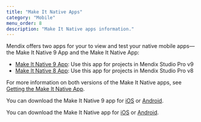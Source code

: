 ```yaml
---
title: "Make It Native Apps"
category: "Mobile"
menu_order: 8
description: "Make It Native apps information."
---
```


Mendix offers two apps for your to view and test your native mobile apps— the Make It Native 9 App and the Make It Native App:
* [Make It Native 9 App](make-it-native-app-9): Use this app for projects in Mendix Studio Pro v9
* [Make It Native 8 App](make-it-native-app): Use this app for projects in Mendix Studio Pro v8

For more information on both versions of the Make It Native apps, see [Getting the Make It Native App](/refguide/getting-the-make-it-native-app).

You can download the Make It Native 9 app for [iOS](https://apps.apple.com/us/app/make-it-native-9/id1542182000) or [Android](https://play.google.com/store/apps/details?id=com.mendix.developerapp.mx9).

You can download the Make It Native app for [iOS](https://apps.apple.com/app/make-it-native/id1334081181) or [Android](https://play.google.com/store/apps/details?id=com.mendix.developerapp).
